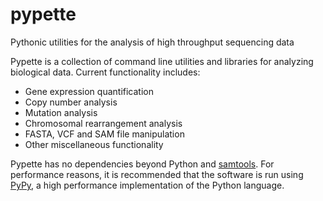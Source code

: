 pypette
=======

Pythonic utilities for the analysis of high throughput sequencing data

Pypette is a collection of command line utilities and libraries for analyzing biological data. Current functionality includes:
  * Gene expression quantification
  * Copy number analysis
  * Mutation analysis
  * Chromosomal rearrangement analysis
  * FASTA, VCF and SAM file manipulation
  * Other miscellaneous functionality

Pypette has no dependencies beyond Python and [samtools](http://samtools.sourceforge.net/). For performance reasons, it is recommended that the software is run using [PyPy](http://pypy.org/), a high performance implementation of the Python language.
